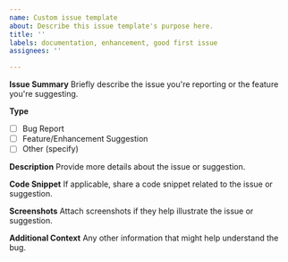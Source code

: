 ```yaml
---
name: Custom issue template
about: Describe this issue template's purpose here.
title: ''
labels: documentation, enhancement, good first issue
assignees: ''

---
```


**Issue Summary**
Briefly describe the issue you're reporting or the feature you're suggesting.

**Type**
- [ ] Bug Report
- [ ] Feature/Enhancement Suggestion
- [ ] Other (specify)

**Description**
Provide more details about the issue or suggestion.

**Code Snippet**
If applicable, share a code snippet related to the issue or suggestion.

**Screenshots**
Attach screenshots if they help illustrate the issue or suggestion.

**Additional Context**
Any other information that might help understand the bug.

